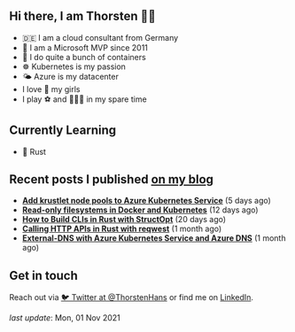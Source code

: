 ## Hi there, I am Thorsten 👋🏼

- 🇩🇪 I am a cloud consultant from Germany
- 🔷 I am a Microsoft MVP since 2011
- 🐳 I do quite a bunch of containers
- ☸️ Kubernetes is my passion
- 🌤 Azure is my datacenter
- I love 💞 my girls
- I play ⚽️ and 🏃🏻‍♂️ in my spare time

## Currently Learning

- 🦀 Rust

## Recent posts I published [on my blog](https://thorsten-hans.com)

- **[Add krustlet node pools to Azure Kubernetes Service](https://thorsten-hans.com/add-krustlet-node-pools-to-azure-kubernetes-service/)** (5 days ago)
- **[Read-only filesystems in Docker and Kubernetes](https://thorsten-hans.com/read-only-filesystems-in-docker-and-kubernetes/)** (12 days ago)
- **[How to Build CLIs in Rust with StructOpt](https://thorsten-hans.com/how-to-build-clis-in-rust-with-structopt/)** (20 days ago)
- **[Calling HTTP APIs in Rust with reqwest](https://thorsten-hans.com/calling-http-apis-in-rust-with-reqwest/)** (1 month ago)
- **[External-DNS with Azure Kubernetes Service and Azure DNS](https://thorsten-hans.com/external-dns-azure-kubernetes-service-azure-dns/)** (1 month ago)

## Get in touch

Reach out via [🐦 Twitter at @ThorstenHans](https://twitter.com/ThorstenHans) or find me on [LinkedIn](https://linkedin.com/in/ThorstenHans).

_last update_: Mon, 01 Nov 2021
